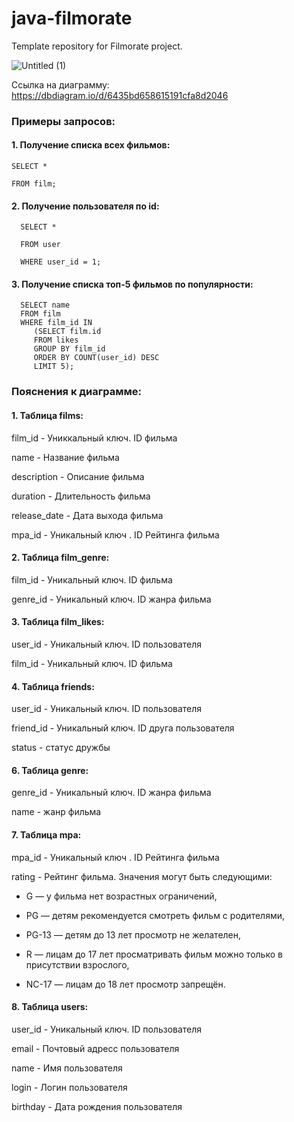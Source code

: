 # java-filmorate
Template repository for Filmorate project.


![Untitled (1)](https://user-images.githubusercontent.com/118081787/231871895-0d05c4d4-5b02-4c71-8109-645a59dcb1fd.png)

Ссылка на диаграмму:
https://dbdiagram.io/d/6435bd658615191cfa8d2046

### Примеры запросов:
#### 1. Получение списка всех фильмов:


    SELECT *

    FROM film;

#### 2. Получение пользователя по id:


      SELECT *

      FROM user

      WHERE user_id = 1;


#### 3. Получение списка топ-5 фильмов по популярности:


      SELECT name
      FROM film
      WHERE film_id IN
         (SELECT film.id
         FROM likes
         GROUP BY film_id
         ORDER BY COUNT(user_id) DESC
         LIMIT 5);

### Пояснения к диаграмме:
#### 1. Таблица films:

   film_id - Униккальный ключ. ID фильма
   
   name - Название фильма
   
   description - Описание фильма

   duration - Длительность фильма

   release_date - Дата выхода фильма

   mpa_id - Уникальный ключ . ID Рейтинга фильма
   

#### 2. Таблица film_genre:

   film_id - Уникальный ключ. ID фильма

   genre_id - Уникальный ключ. ID жанра фильма


#### 3. Таблица film_likes:

   user_id - Уникальный ключ. ID пользователя

   film_id - Уникальный ключ. ID фильма


#### 4. Таблица friends:

   user_id - Уникальный ключ. ID пользователя

   friend_id - Уникальный ключ. ID друга пользователя

   status - статус дружбы


#### 6. Таблица genre:

   genre_id - Уникальный ключ. ID жанра фильма

   name - жанр фильма


#### 7. Таблица mpa:

   mpa_id - Уникальный ключ . ID Рейтинга фильма

   rating - Рейтинг фильма. Значения могут быть следующими:

   - G — у фильма нет возрастных ограничений,

   - PG — детям рекомендуется смотреть фильм с родителями,

   - PG-13 — детям до 13 лет просмотр не желателен,

   - R — лицам до 17 лет просматривать фильм можно только в присутствии взрослого,

   - NC-17 — лицам до 18 лет просмотр запрещён.
   

#### 8. Таблица users:

   user_id - Уникальный ключ. ID пользователя

   email - Почтовый адресс пользователя

   name - Имя пользователя

   login - Логин пользователя

   birthday - Дата рождения пользователя

 
